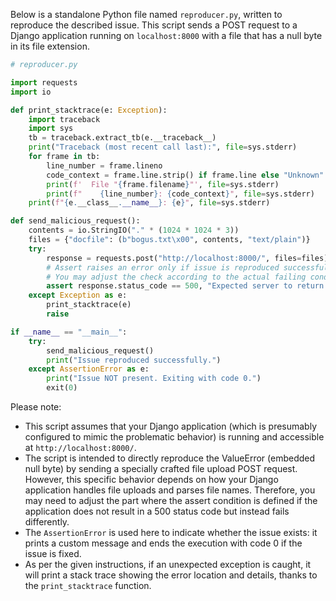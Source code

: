 Below is a standalone Python file named `reproducer.py`, written to reproduce the described issue. This script sends a POST request to a Django application running on `localhost:8000` with a file that has a null byte in its file extension.

```python
# reproducer.py

import requests
import io

def print_stacktrace(e: Exception):
    import traceback
    import sys
    tb = traceback.extract_tb(e.__traceback__)
    print("Traceback (most recent call last):", file=sys.stderr)
    for frame in tb:
        line_number = frame.lineno
        code_context = frame.line.strip() if frame.line else "Unknown"
        print(f'  File "{frame.filename}"', file=sys.stderr)
        print(f"    {line_number}: {code_context}", file=sys.stderr)
    print(f"{e.__class__.__name__}: {e}", file=sys.stderr)

def send_malicious_request():
    contents = io.StringIO("." * (1024 * 1024 * 3))
    files = {"docfile": (b"bogus.txt\x00", contents, "text/plain")}
    try:
        response = requests.post("http://localhost:8000/", files=files)
        # Assert raises an error only if issue is reproduced successfully
        # You may adjust the check according to the actual failing condition on your setup.
        assert response.status_code == 500, "Expected server to return HTTP 500 error"
    except Exception as e:
        print_stacktrace(e)
        raise

if __name__ == "__main__":
    try:
        send_malicious_request()
        print("Issue reproduced successfully.")
    except AssertionError as e:
        print("Issue NOT present. Exiting with code 0.")
        exit(0)
```

Please note:
- This script assumes that your Django application (which is presumably configured to mimic the problematic behavior) is running and accessible at `http://localhost:8000/`.
- The script is intended to directly reproduce the ValueError (embedded null byte) by sending a specially crafted file upload POST request. However, this specific behavior depends on how your Django application handles file uploads and parses file names. Therefore, you may need to adjust the part where the assert condition is defined if the application does not result in a 500 status code but instead fails differently.
- The `AssertionError` is used here to indicate whether the issue exists: it prints a custom message and ends the execution with code 0 if the issue is fixed.
- As per the given instructions, if an unexpected exception is caught, it will print a stack trace showing the error location and details, thanks to the `print_stacktrace` function.